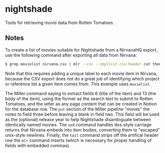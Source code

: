# nightshade
Tools for retrieving movie data from Rotten Tomatoes

## Notes

To create a list of movies suitable for Nightshade from a NirvanaHQ export, use
the following command after exporting all data from Nirvana:

```bash
$ grep movielist nirvana.csv | mlr --csv --implicit-csv-header cat then cut -f 6,13 then put '$3 = $13; $13 = ""' | sed 's/\r/\\n/g' | tail -n +2 >movies.csv
```

Note that this requires adding a unique label to each movie item in Nirvana,
because the CSV export does not do a great job of identifying which project or
reference list a given item comes from. This example uses `movielist`.

The Miller command saying to extract fields 6 (title of the item) and 13 (the
body of the item), using the former as the search text to submit to Rotten
Tomatoes, and the latter as any page content that can be created in Notion for
the database row. The `put` section of the Miller pipeline "moves" the notes to
field three before leaving a blank in field two. This field will be used as the
(optional) release year to help Nightshade disambiguate between identically
named movies. The `sed` command handles dos-style carriage returns that Nirvana
embeds into item bodies, converting them to "escaped" unix-style newlines.
Finally, the `tail` command strips off the artifical header row the `mlr`
command inserts (which is necessary for proper handling of fields with embedded
commas).
